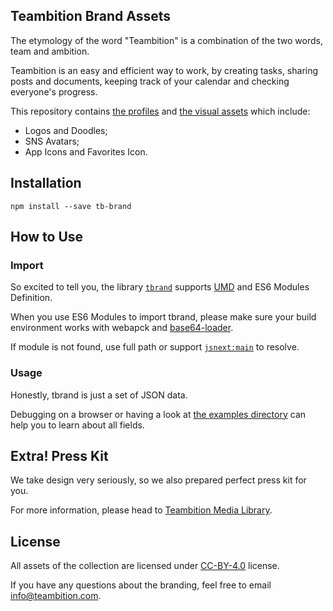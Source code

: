 ## Teambition Brand Assets
The etymology of the word "Teambition" is a combination of the two words, team and ambition.

Teambition is an easy and efficient way to work, by creating tasks, sharing posts and documents, keeping track of your calendar and checking everyone's progress.

This repository contains [the profiles](src/infos.js) and [the visual assets](assets) which include:

- Logos and Doodles;
- SNS Avatars;
- App Icons and Favorites Icon.

## Installation
```
npm install --save tb-brand
```

## How to Use

### Import
So excited to tell you, the library [`tbrand`](src/index.js) supports [UMD](https://github.com/umdjs/umd) and ES6 Modules Definition.

When you use ES6 Modules to import tbrand, please make sure your build environment works with webapck and [base64-loader](https://github.com/SuneBear/base64-loader).

If module is not found, use full path or support [`jsnext:main`](https://github.com/jsforum/jsforum/issues/5) to resolve.

### Usage
Honestly, tbrand is just a set of JSON data.

Debugging on a browser or having a look at [the examples directory](examples/browser) can help you to learn about all fields.

## Extra! Press Kit
We take design very seriously, so we also prepared perfect press kit for you.

For more information, please head to [Teambition Media Library](https://www.teambition.com/project/569e023000893e1a6d6016c1/works/569e023000893e1a6d6016c2).

## License
All assets of the collection are licensed under [CC-BY-4.0](https://creativecommons.org/licenses/by/4.0/) license.

If you have any questions about the branding, feel free to email info@teambition.com.
